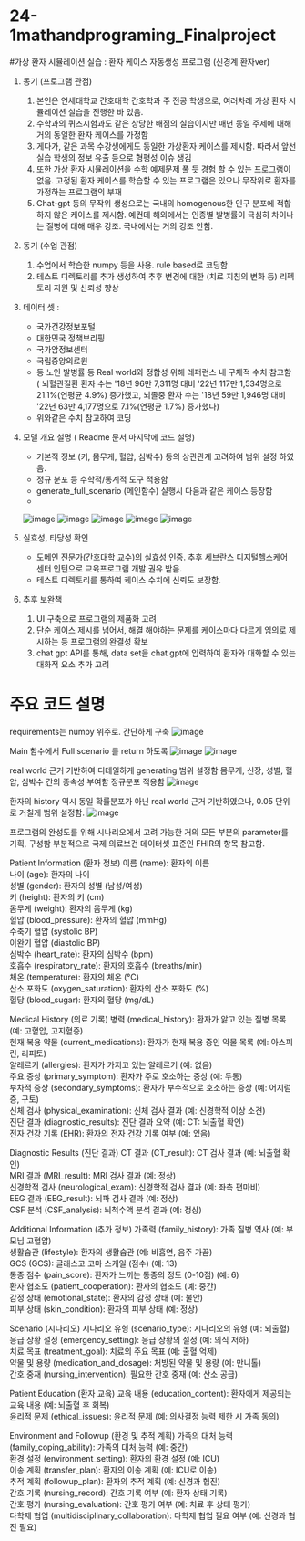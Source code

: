 # 24-1mathandprograming_Finalproject

#가상 환자 시뮬레이션 실습 : 환자 케이스 자동생성 프로그램 (신경계 환자ver)

1. 동기 (프로그램 관점)
    1. 본인은 연세대학교 간호대학 간호학과 주 전공 학생으로, 여러차례 가상 환자 시뮬레이션 실습을 진행한 바 있음.
    2. 수학과의 퀴즈시험과도 같은 상당한 배점의 실습이지만 매년 동일 주제에 대해 거의 동일한 환자 케이스를 가정함
    3. 게다가, 같은 과목 수강생에게도 동일한 가상환자 케이스를 제시함. 따라서 앞선 실습 학생의 정보 유출 등으로 형평성 이슈 생김
    4. 또한 가상 환자 시뮬레이션을 수학 예제문제 풀 듯 경험 할 수 있는 프로그램이 없음. 고정된 환자 케이스를 학습할 수 있는 프로그램은 있으나 무작위로 환자를 가정하는 프로그램의 부재
    5. Chat-gpt 등의 무작위 생성으로는 국내의 homogenous한 인구 분포에 적합하지 않은 케이스를 제시함. 예컨데 해외에서는 인종별 발병률이 극심히 차이나는 질병에 대해  매우 강조. 국내에서는 거의 강조 안함. 

2. 동기 (수업 관점)
    1. 수업에서 학습한 numpy 등을 사용. rule based로 코딩함
    2. 테스트 디렉토리를 추가 생성하여 추후 변경에 대한 (치료 지침의 변화 등) 리펙토리 지원 및 신뢰성 향상 
    
3. 데이터 셋 :
    - 국가건강정보포털
    - 대한민국 정책브리핑 
    - 국가암정보센터 
    - 국립중앙의료원 
    - 등 노인 발병률 등 Real world와 정합성 위해 레퍼런스 내 구체적 수치 참고함
      ( 뇌혈관질환 환자 수는 '18년 96만 7,311명 대비 '22년 117만 1,534명으로 21.1%(연평균 4.9%) 증가했고, 뇌졸중 환자 수는 '18년 59만 1,946명 대비 '22년 63만 4,177명으로 7.1%(연평균 1.7%) 증가했다)
    - 위와같은 수치 참고하여 코딩
 
4. 모델 개요 설명 ( Readme 문서 마지막에 코드 설명)
    - 기본적 정보 (키, 몸무게, 혈압, 심박수) 등의 상관관계 고려하여 범위 설정 하였음.
    - 정규 분포 등 수학적/통계적 도구 적용함
    - generate_full_scenario (메인함수) 실행시 다음과 같은 케이스 등장함
    - 
     ![image](https://github.com/firesichue/24-1mathandprograming_Finalproject/assets/170858202/982c9971-e64d-44bf-8e08-0bf84f8abbf7)
![image](https://github.com/firesichue/24-1mathandprograming_Finalproject/assets/170858202/756ebabe-a0bb-4043-8839-f6ca8acfa20a)
![image](https://github.com/firesichue/24-1mathandprograming_Finalproject/assets/170858202/8a9dd8f4-68dd-497f-915d-ce1834e48324)
![image](https://github.com/firesichue/24-1mathandprograming_Finalproject/assets/170858202/b8525985-cc2e-497b-8765-85212b850877)
![image](https://github.com/firesichue/24-1mathandprograming_Finalproject/assets/170858202/2249c131-f26d-4592-9629-646c8aa066d2)

    

5. 실효성, 타당성 확인
    - 도메인 전문가(간호대학 교수)의  실효성 인증. 추후 세브란스 디지털헬스케어 센터 인턴으로 교육프로그램 개발 권유 받음.
    - 테스트 디렉토리를 통하여 케이스 수치에 신뢰도 보장함.
    
6. 추후 보완책
    1. UI 구축으로 프로그램의 제품화 고려
    2. 단순 케이스 제시를 넘어서, 해결 해야하는 문제를 케이스마다 다르게 임의로 제시하는 등 프로그램의 완결성 확보 
    3. chat gpt API를 통해,  data set을 chat gpt에 입력하여 환자와 대화할 수 있는 대화적 요소 추가 고려


  
# 주요 코드 설명

requirements는 numpy 위주로. 간단하게 구축 
![image](https://github.com/firesichue/24-1mathandprograming_Finalproject/assets/170858202/51bb47dc-5aa5-49f2-ae38-fd6b41fd4356)


Main 함수에서 Full scenario 를 return 하도록
![image](https://github.com/firesichue/24-1mathandprograming_Finalproject/assets/170858202/b9ec3f4f-a056-40e9-a4d8-53fc34b599b1)
![image](https://github.com/firesichue/24-1mathandprograming_Finalproject/assets/170858202/dfd1ff9f-fa4d-4151-ada9-7e7450fa4522)


real world 근거 기반하여 디테일하게 generating 범위 설정함
몸무게, 신장, 성별, 혈압, 심박수 간의 종속성 부여함
정규분포 적용함
![image](https://github.com/firesichue/24-1mathandprograming_Finalproject/assets/170858202/b1711ad9-c9b4-45ec-a676-91f691ff60a8)


환자의 history 역시 동일 확률분포가 아닌 real world 근거 기반하였으나, 0.05 단위로 거칠게 범위 설정함.
![image](https://github.com/firesichue/24-1mathandprograming_Finalproject/assets/170858202/67a10461-52f1-4f66-a6b1-49537eafeff9)

프로그램의 완성도를 위해 시나리오에서 고려 가능한 거의 모든 부분의 parameter를 기획, 구성함
부분적으로 국제 의료보건 데이터셋 표준인 FHIR의 항목 참고함.

Patient Information (환자 정보)
이름 (name): 환자의 이름  
나이 (age): 환자의 나이  
성별 (gender): 환자의 성별 (남성/여성)  
키 (height): 환자의 키 (cm)  
몸무게 (weight): 환자의 몸무게 (kg)  
혈압 (blood_pressure): 환자의 혈압 (mmHg)  
수축기 혈압 (systolic BP)  
이완기 혈압 (diastolic BP)  
심박수 (heart_rate): 환자의 심박수 (bpm)  
호흡수 (respiratory_rate): 환자의 호흡수 (breaths/min)  
체온 (temperature): 환자의 체온 (°C)  
산소 포화도 (oxygen_saturation): 환자의 산소 포화도 (%)  
혈당 (blood_sugar): 환자의 혈당 (mg/dL)  

 Medical History (의료 기록)
병력 (medical_history): 환자가 앓고 있는 질병 목록 (예: 고혈압, 고지혈증)  
현재 복용 약물 (current_medications): 환자가 현재 복용 중인 약물 목록 (예: 아스피린, 리피토)  
알레르기 (allergies): 환자가 가지고 있는 알레르기 (예: 없음)  
주요 증상 (primary_symptom): 환자가 주로 호소하는 증상 (예: 두통)  
부차적 증상 (secondary_symptoms): 환자가 부수적으로 호소하는 증상 (예: 어지럼증, 구토)  
신체 검사 (physical_examination): 신체 검사 결과 (예: 신경학적 이상 소견)  
진단 결과 (diagnostic_results): 진단 결과 요약 (예: CT: 뇌출혈 확인)  
전자 건강 기록 (EHR): 환자의 전자 건강 기록 여부 (예: 있음)  

Diagnostic Results (진단 결과)
CT 결과 (CT_result): CT 검사 결과 (예: 뇌출혈 확인)  
MRI 결과 (MRI_result): MRI 검사 결과 (예: 정상)  
신경학적 검사 (neurological_exam): 신경학적 검사 결과 (예: 좌측 편마비)  
EEG 결과 (EEG_result): 뇌파 검사 결과 (예: 정상)  
CSF 분석 (CSF_analysis): 뇌척수액 분석 결과 (예: 정상)  

 Additional Information (추가 정보)
가족력 (family_history): 가족 질병 역사 (예: 부모님 고혈압)  
생활습관 (lifestyle): 환자의 생활습관 (예: 비흡연, 음주 가끔)  
GCS (GCS): 글래스고 코마 스케일 (점수) (예: 13)  
통증 점수 (pain_score): 환자가 느끼는 통증의 정도 (0-10점) (예: 6)  
환자 협조도 (patient_cooperation): 환자의 협조도 (예: 중간)  
감정 상태 (emotional_state): 환자의 감정 상태 (예: 불안)  
피부 상태 (skin_condition): 환자의 피부 상태 (예: 정상)  

Scenario (시나리오)
시나리오 유형 (scenario_type): 시나리오의 유형 (예: 뇌출혈)  
응급 상황 설정 (emergency_setting): 응급 상황의 설정 (예: 의식 저하)  
치료 목표 (treatment_goal): 치료의 주요 목표 (예: 출혈 억제)  
약물 및 용량 (medication_and_dosage): 처방된 약물 및 용량 (예: 만니톨)  
간호 중재 (nursing_intervention): 필요한 간호 중재 (예: 산소 공급)  

Patient Education (환자 교육)
교육 내용 (education_content): 환자에게 제공되는 교육 내용 (예: 뇌출혈 후 회복)  
윤리적 문제 (ethical_issues): 윤리적 문제 (예: 의사결정 능력 제한 시 가족 동의)  

Environment and Followup (환경 및 추적 계획)
가족의 대처 능력 (family_coping_ability): 가족의 대처 능력 (예: 중간)  
환경 설정 (environment_setting): 환자의 환경 설정 (예: ICU)  
이송 계획 (transfer_plan): 환자의 이송 계획 (예: ICU로 이송)  
추적 계획 (followup_plan): 환자의 추적 계획 (예: 신경과 협진)  
간호 기록 (nursing_record): 간호 기록 여부 (예: 환자 상태 기록)  
간호 평가 (nursing_evaluation): 간호 평가 여부 (예: 치료 후 상태 평가)  
다학제 협업 (multidisciplinary_collaboration): 다학제 협업 필요 여부 (예: 신경과 협진 필요)  

